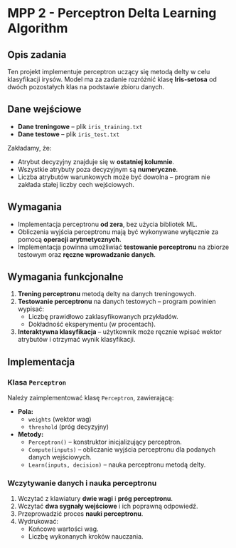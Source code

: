 # MPP 2 - Perceptron Delta Learning Algorithm

## Opis zadania
Ten projekt implementuje perceptron uczący się metodą delty w celu klasyfikacji irysów. Model ma za zadanie rozróżnić klasę **Iris-setosa** od dwóch pozostałych klas na podstawie zbioru danych.

## Dane wejściowe
- **Dane treningowe** – plik `iris_training.txt`
- **Dane testowe** – plik `iris_test.txt`

Zakładamy, że:
- Atrybut decyzyjny znajduje się w **ostatniej kolumnie**.
- Wszystkie atrybuty poza decyzyjnym są **numeryczne**.
- Liczba atrybutów warunkowych może być dowolna – program nie zakłada stałej liczby cech wejściowych.

## Wymagania
- Implementacja perceptronu **od zera**, bez użycia bibliotek ML.
- Obliczenia wyjścia perceptronu mają być wykonywane wyłącznie za pomocą **operacji arytmetycznych**.
- Implementacja powinna umożliwiać **testowanie perceptronu** na zbiorze testowym oraz **ręczne wprowadzanie danych**.

## Wymagania funkcjonalne
1. **Trening perceptronu** metodą delty na danych treningowych.
2. **Testowanie perceptronu** na danych testowych – program powinien wypisać:
   - Liczbę prawidłowo zaklasyfikowanych przykładów.
   - Dokładność eksperymentu (w procentach).
3. **Interaktywna klasyfikacja** – użytkownik może ręcznie wpisać wektor atrybutów i otrzymać wynik klasyfikacji.

## Implementacja
### Klasa `Perceptron`
Należy zaimplementować klasę `Perceptron`, zawierającą:
- **Pola:**
  - `weights` (wektor wag)
  - `threshold` (próg decyzyjny)
- **Metody:**
  - `Perceptron()` – konstruktor inicjalizujący perceptron.
  - `Compute(inputs)` – obliczanie wyjścia perceptronu dla podanych danych wejściowych.
  - `Learn(inputs, decision)` – nauka perceptronu metodą delty.

### Wczytywanie danych i nauka perceptronu
1. Wczytać z klawiatury **dwie wagi** i **próg perceptronu**.
2. Wczytać **dwa sygnały wejściowe** i ich poprawną odpowiedź.
3. Przeprowadzić proces **nauki perceptronu**.
4. Wydrukować:
   - Końcowe wartości wag.
   - Liczbę wykonanych kroków nauczania.



